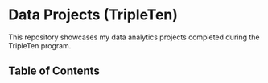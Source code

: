 # Data Projects (TripleTen)
 This repository showcases my data analytics projects completed during the TripleTen program.

 ## Table of Contents 



